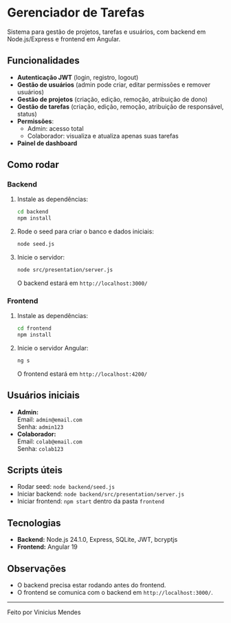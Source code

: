 # Gerenciador de Tarefas

Sistema para gestão de projetos, tarefas e usuários, com backend em Node.js/Express e frontend em Angular.

## Funcionalidades

- **Autenticação JWT** (login, registro, logout)
- **Gestão de usuários** (admin pode criar, editar permissões e remover usuários)
- **Gestão de projetos** (criação, edição, remoção, atribuição de dono)
- **Gestão de tarefas** (criação, edição, remoção, atribuição de responsável, status)
- **Permissões**:  
  - Admin: acesso total  
  - Colaborador: visualiza e atualiza apenas suas tarefas
- **Painel de dashboard**

## Como rodar

### Backend

1. Instale as dependências:
   ```sh
   cd backend
   npm install
   ```
2. Rode o seed para criar o banco e dados iniciais:
   ```sh
   node seed.js
   ```
3. Inicie o servidor:
   ```sh
   node src/presentation/server.js
   ```
   O backend estará em `http://localhost:3000/`

### Frontend

1. Instale as dependências:
   ```sh
   cd frontend
   npm install
   ```
2. Inicie o servidor Angular:
   ```sh
   ng s
   ```
   O frontend estará em `http://localhost:4200/`

## Usuários iniciais

- **Admin:**  
  Email: `admin@email.com`  
  Senha: `admin123`
- **Colaborador:**  
  Email: `colab@email.com`  
  Senha: `colab123`

## Scripts úteis

- Rodar seed: `node backend/seed.js`
- Iniciar backend: `node backend/src/presentation/server.js`
- Iniciar frontend: `npm start` dentro da pasta `frontend`

## Tecnologias

- **Backend:** Node.js 24.1.0, Express, SQLite, JWT, bcryptjs
- **Frontend:** Angular 19

## Observações

- O backend precisa estar rodando antes do frontend.
- O frontend se comunica com o backend em `http://localhost:3000/`.
---

Feito por Vinicius Mendes
